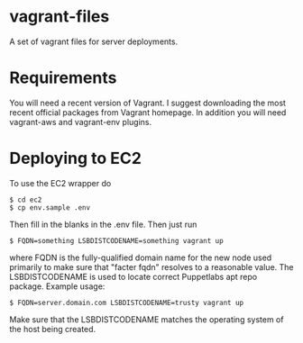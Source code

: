 # vagrant-files

A set of vagrant files for server deployments.

# Requirements

You will need a recent version of Vagrant. I suggest downloading the most recent 
official packages from Vagrant homepage. In addition you will need vagrant-aws 
and vagrant-env plugins.

# Deploying to EC2

To use the EC2 wrapper do

    $ cd ec2
    $ cp env.sample .env

Then fill in the blanks in the .env file. Then just run

    $ FQDN=something LSBDISTCODENAME=something vagrant up 

where FQDN is the fully-qualified domain name for the new node used primarily to 
make sure that "facter fqdn" resolves to a reasonable value. The LSBDISTCODENAME 
is used to locate correct Puppetlabs apt repo package. Example usage:

    $ FQDN=server.domain.com LSBDISTCODENAME=trusty vagrant up

Make sure that the LSBDISTCODENAME matches the operating system of the host 
being created.

